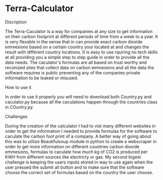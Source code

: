 # Terra-Calculator
Discription

The Terra-Caculator is a way for companies at any size to get information on their carbon footprint at different periods of time from a week to a year.
It is very flexable in the sense that in can provide exact carbon dioxide emmesions based on a certain country your located at and changes the 
result with different country locations. It is easy to use rquiring no tech skills at all providing you a simple step to step guide in order to provide
all the data needs. The caculator's formulas are all based on trust worthy and reconized sites that collect data on carbon emmesions and all the data the software
requires is public preventing any of the companies private information to be leaked or misused. 

How to use it

In order to use it properly you will need to download both Country.py and caculator.py because all the caculations happen through the countries class in COuntry.py.

Challenges

During the creation of the calculator I had to vist many different websites in order to get the information I needed to provide formulas for the software to caculate
the carbon foot print of a company. A better way of going about this was to utilize Beautifulsoup module in python to create a webscraper in order to get more information
on different countries carbon dioxide emmesions, formulas to caculate how much kg of CO2 is produced per KWH from different sources like electricty or gas. My second
bigest challenge is keeping the users inputs stored in way to use again when the user pressed the submit all button and to make sure that the software choose the 
correct set of formulas based on the country the user choose. 
